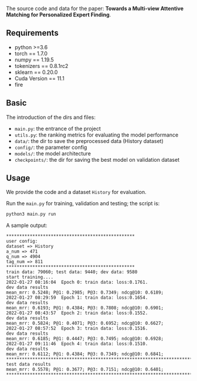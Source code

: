 The source code and data for the paper: **Towards a Multi-view Attentive Matching for Personalized Expert Finding**.



## Requirements

- python >=3.6
- torch == 1.7.0
- numpy == 1.19.5
- tokenizers == 0.8.1rc2
- sklearn == 0.20.0
- Cuda Version == 11.1
- fire



## Basic

The introduction of the dirs and files:

- `main.py`: the entrance of the project
- `utils.py`: the ranking metrics for evaluating the model performance
- `data/`: the dir to save the preprocessed data (History dataset)
- `config/`: the parameter config 
- `models/`: the model architecture
- `checkpoints/`: the dir for saving the best model on validation dataset



## Usage

We provide the code and a dataset `History` for evaluation.

Run the `main.py` for training, validation and testing; the script is:

```sh
python3 main.py run
```

A sample output:

```
*************************************************
user config:
dataset => History
a_num => 471
q_num => 4904
tag_num => 811
*************************************************
train data: 79060; test data: 9440; dev data: 9580
start training....
2022-01-27 08:16:04  Epoch 0: train data: loss:0.1761.
dev data results
mean_mrr: 0.5248; P@1: 0.2985; P@3: 0.7349; ndcg@10: 0.6189;
2022-01-27 08:29:59  Epoch 1: train data: loss:0.1654.
dev data results
mean_mrr: 0.6193; P@1: 0.4384; P@3: 0.7808; ndcg@10: 0.6901;
2022-01-27 08:43:57  Epoch 2: train data: loss:0.1552.
dev data results
mean_mrr: 0.5824; P@1: 0.4071; P@3: 0.6952; ndcg@10: 0.6627;
2022-01-27 08:57:52  Epoch 3: train data: loss:0.1516.
dev data results
mean_mrr: 0.6185; P@1: 0.4447; P@3: 0.7495; ndcg@10: 0.6928;
2022-01-27 09:11:46  Epoch 4: train data: loss:0.1510.
dev data results
mean_mrr: 0.6112; P@1: 0.4384; P@3: 0.7349; ndcg@10: 0.6841;
****************************************************************************************************
test data results
mean_mrr: 0.5578; P@1: 0.3677; P@3: 0.7151; ndcg@10: 0.6401;
****************************************************************************************************
```
